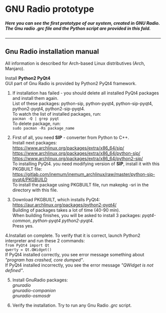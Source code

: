 # GNU Radio prototype
##### Here you can see the first prototype of our system, created in **GNU Radio**. The Gnu radio _.grc_ file and the _Python_ script are provided in this fold.

***

## Gnu Radio installation manual
All information is described for Arch-based Linux distributives (Arch, Manjaro).  

 Install **Python2 PyQt4**  
GUI part of Gnu Radio is provided by Python2 PyQt4 framework.  
1.  If installation has failed - you should delete all installed PyQt4 packages and install them again.  
List of these packages: python-sip, python-pyqt4, python-sip-pyqt4, python2-pyqt4, python2-sip-pyqt4.  
To watch the list of installed packages, run:    
`pacman -Q | grep pyqt`   
To delete package, run:   
`sudo pacman -Rs package_name`   

2. First of all, you need __SIP__ - converter from Python to C++.   
Install next packages:   
https://www.archlinux.org/packages/extra/x86_64/sip/   
https://www.archlinux.org/packages/extra/x86_64/python-sip/   
https://www.archlinux.org/packages/extra/x86_64/python2-sip/   
To installing PyQt4. you need modifying version of __SIP__, install it with this PKGBUILT file:   
https://gitlab.com/inemum/inemum_archlinux/raw/master/python-sip-pyqt4/PKGBUILD   
To install the package using PKGBUILT file, run makepkg -sri in the directory with this file.   
   
3. Download PKGBUILT, which installs PyQt4:   
https://aur.archlinux.org/packages/python2-pyqt4/   
Building of packages takes a lot of time (40-90 min).   
When building finishes, you will be asked to install 3 packages: _pyqt4-common_, _python-pyqt4_ _python2-pyqt4_.   
Press yes.   

4.Installati on complete. To verify that it is correct, launch Python2 interpreter and run these 2 commands:   
`from PyQt4 import Qt`   
`qwerty = Qt.QWidget()`   
If PyQt4 installed correctly, you see error message something about _"program has crashed, core dumped"_.   
If PyQt4 installed incorrectly, you see the error message _"QWidget is not defined"_.   

5. Install GnuRadio packages:   
_gnuradio_  
_gnuradio-companion_  
_gnuradio-osmosdr_   

6. Verify the installation. Try to run any Gnu Radio _.grc_ script.  
